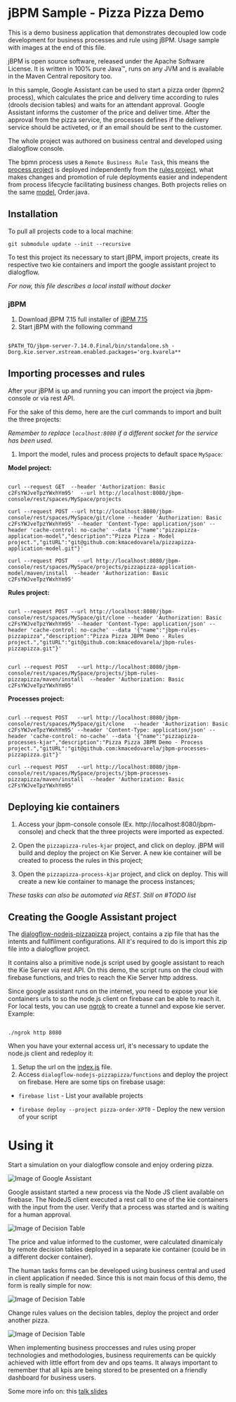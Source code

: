 jBPM Sample - Pizza Pizza Demo
=============================

This is a demo business application that demonstrates decoupled low code development for business processes and rule using jBPM. Usage sample with images at the end of this file.

jBPM is open source software, released under the Apache Software License. It is written in 100% pure Java™, runs on any JVM and is available in the Maven Central repository too. 

In this sample, Google Assistant can be used to start a pizza order (bpmn2 process), which calculates the price and delivery time according to rules (drools decision tables) and waits for an attendant approval. Google Assistant informs the customer of the price and deliver time. After the approval from the pizza service, the processes defines if the delivery service should be activeted, or if an email should be sent to the customer.

The whole project was authored on business central and developed using dialogflow console.

The bpmn process uses a `Remote Business Rule Task`, this means the [process project](https://github.com/kmacedovarela/pizzapizza-demo/tree/master/jbpm-processes-pizzapizza) is deployed independently from the [rules project](https://github.com/kmacedovarela/pizzapizza-demo/tree/master/jbpm-rules-pizzapizza), what makes changes and promotion of rule deployments easier and independent from process lifecycle facilitating business changes. Both projects relies on the same [model](https://github.com/kmacedovarela/pizzapizza-application-model), Order.java. 

## Installation

To pull all projects code to a local machine:

`git submodule update --init --recursive`

To test this project its necessary to start jBPM, import projects, create its respective two kie containers and import the google assistant project to dialogflow. 

*For now, this file describes a local install without docker*

### jBPM 

1. Download jBPM 7.15 full installer of [jBPM 7.15](https://download.jboss.org/jbpm/release/7.15.0.Final/jbpm-installer-full-7.15.0.Final.zip)
1. Start jBPM with the following command

~~~

$PATH_TO/jbpm-server-7.14.0.Final/bin/standalone.sh -Dorg.kie.server.xstream.enabled.packages='org.kvarela**

~~~

## Importing processes and rules 

After your jBPM is up and running you can import the project via jbpm-console or via rest API. 

For the sake of this demo, here are the curl commands to import and built the three projects:

*Remember to replace `localhost:8080` if a different socket for the service has been used*.

1. Import the model, rules and process projects to default space `MySpace`: 

**Model project:**

~~~

curl --request GET  --header 'Authorization: Basic c2FsYWJveTpzYWxhYm95'  --url http://localhost:8080/jbpm-console/rest/spaces/MySpace/projects

curl --request POST --url http://localhost:8080/jbpm-console/rest/spaces/MySpace/git/clone --header 'Authorization: Basic c2FsYWJveTpzYWxhYm95' --header 'Content-Type: application/json' --header 'cache-control: no-cache' --data '{"name":"pizzapizza-application-model","description":"Pizza Pizza - Model project.","gitURL":"git@github.com:kmacedovarela/pizzapizza-application-model.git"}'

curl --request POST   --url http://localhost:8080/jbpm-console/rest/spaces/MySpace/projects/pizzapizza-application-model/maven/install  --header 'Authorization: Basic c2FsYWJveTpzYWxhYm95'

~~~

**Rules project:**

~~~

curl --request POST --url http://localhost:8080/jbpm-console/rest/spaces/MySpace/git/clone --header 'Authorization: Basic c2FsYWJveTpzYWxhYm95' --header 'Content-Type: application/json' --header 'cache-control: no-cache' --data '{"name":"jbpm-rules-pizzapizza","description":"Pizza Pizza JBPM Demo - Rules project.","gitURL":"git@github.com:kmacedovarela/jbpm-rules-pizzapizza.git"}'


curl --request POST   --url http://localhost:8080/jbpm-console/rest/spaces/MySpace/projects/jbpm-rules-pizzapizza/maven/install  --header 'Authorization: Basic c2FsYWJveTpzYWxhYm95'

~~~

**Processes project:**

~~~

curl --request POST   --url http://localhost:8080/jbpm-console/rest/spaces/MySpace/git/clone   --header 'Authorization: Basic c2FsYWJveTpzYWxhYm95' --header 'Content-Type: application/json' --header 'cache-control: no-cache' --data '{"name":"pizzapizza-processes-kjar","description":"Pizza Pizza JBPM Demo - Process project.","gitURL":"git@github.com:kmacedovarela/jbpm-processes-pizzapizza.git"}'

curl --request POST   --url http://localhost:8080/jbpm-console/rest/spaces/MySpace/projects/jbpm-processes-pizzapizza/maven/install  --header 'Authorization: Basic c2FsYWJveTpzYWxhYm95'

~~~

## Deploying kie containers

1. Access your jbpm-console console (Ex. http://localhost:8080/jbpm-console) and check that the three projects were imported as expected. 

1. Open the `pizzapizza-rules-kjar` project, and click on deploy. jBPM will build and deploy the project on Kie Server. A new kie container will be created to process the rules in this project;

1. Open the `pizzapizza-process-kjar` project, and click on deploy. This will create a new kie container to manage the process instances;

*These tasks can also be automated via REST. Still on #TODO list*

## Creating the Google Assistant project

The [dialogflow-nodejs-pizzapizza](https://github.com/kmacedovarela/dialogflow-nodejs-pizzapizza/tree/88a5c6a158412eb277ee3e85ea902a05a3eb8e67) project, contains a zip file that has the intents and fullfilment configurations. All it's required to do is import this zip file into a dialogflow project.

It contains also a primitive node.js script used by google assistant to reach the Kie Server via rest API. On this demo, the script runs on the cloud with firebase functions, and tries to reach the Kie Server http address. 

Since google assistant runs on the internet, you need to expose your kie containers urls to so the node.js client on firebase can be able to reach it. For local tests, you can use [ngrok](https://ngrok.com/) to create a tunnel and expose kie server. Example:

~~~

./ngrok http 8080

~~~ 

When you have your external access url, it's necessary to update the node.js client and redeploy it:

1. Setup the url on the [index.js](https://github.com/kmacedovarela/dialogflow-nodejs-pizzapizza/blob/88a5c6a158412eb277ee3e85ea902a05a3eb8e67/functions/index.js#L15) file. 
1. Access `dialogflow-nodejs-pizzapizza/functions` and deploy the project on firebase. Here are some tips on firebase usage:

- `firebase list` - List your available projects

- `firebase deploy --project pizza-order-XPT0` - Deploy the new version of your script


# Using it

Start a simulation on your dialogflow console and enjoy ordering pizza. 

![Image of Google Assistant](https://github.com/kmacedovarela/jbpm-demo-pizzapizza/blob/master/images/google-assistant.png)

Google assistant started a new process via the Node JS client available on firebase. The NodeJS client executed a rest call to one of the kie containers with the input from the user. Verify that a process was started and is waiting for a human approval.

![Image of Decision Table](https://github.com/kmacedovarela/jbpm-demo-pizzapizza/blob/master/images/order-process-instance.png)

The price and value informed to the customer, were calculated dinamicaly by remote decision tables deployed in a separate kie container (could be in a different docker container).

The human tasks forms can be developed using business central and used in client application if needed. Since this is not main focus of this demo, the form is really simple for now:

![Image of Decision Table](https://github.com/kmacedovarela/jbpm-demo-pizzapizza/blob/master/images/task-forms.png)

Change rules values on the decision tables, deploy the project and order another pizza.

![Image of Decision Table](https://github.com/kmacedovarela/jbpm-demo-pizzapizza/blob/master/images/price-rules.png)

When implementing business proccesses and rules using proper technologies and methodologies, business requirements can be quickly achieved with little effort from dev and ops teams. It always important to remember that all kpis are being stored to be presented on a friendly dashboard for business users. 

Some more info on: this [talk slides](https://redhat.slides.com/kvarela/processdrivenapps-5?token=9XnvJMkY)
